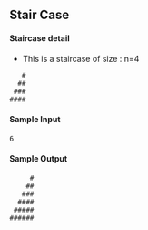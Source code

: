 ## Stair Case

#### Staircase detail
- This is a staircase of size : n=4
```
   #
  ##
 ###
####
```


#### Sample Input
```
6
```

#### Sample Output
```
     #
    ##
   ###
  ####
 #####
######
```